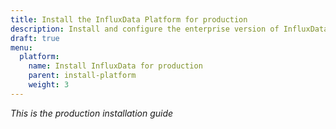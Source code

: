 ```yaml
---
title: Install the InfluxData Platform for production
description: Install and configure the enterprise version of InfluxData Platform for production use
draft: true
menu:
  platform:
    name: Install InfluxData for production
    parent: install-platform
    weight: 3
---
```


_This is the production installation guide_
